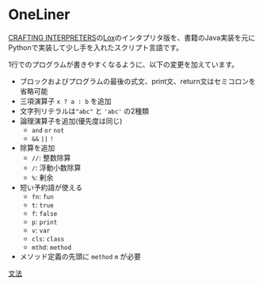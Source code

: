 # OneLiner

[CRAFTING INTERPRETERS](https://craftinginterpreters.com)の[Lox](https://craftinginterpreters.com/the-lox-language.html)のインタプリタ版を、書籍のJava実装を元にPythonで実装して少し手を入れたスクリプト言語です。

1行でのプログラムが書きやすくなるように、以下の変更を加えています。

- ブロックおよびプログラムの最後の式文、print文、return文はセミコロンを省略可能
- 三項演算子 `x ? a : b` を追加
- 文字列リテラルは`"abc"` と `'abc'` の2種類
- 論理演算子を追加(優先度は同じ)
  - `and` `or` `not`
  - `&&` `||` `!`
- 除算を追加
  - `//`: 整数除算
  - `/`: 浮動小数除算
  - `%`: 剰余
- 短い予約語が使える
  - `fn`: `fun`
  - `t`: `true`
  - `f`: `false`
  - `p`: `print`
  - `v`: `var`
  - `cls`: `class`
  - `mthd`: `method`
- メソッド定義の先頭に `method` `m` が必要

[文法](./grammar.md)